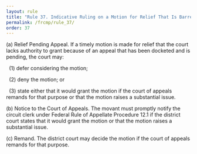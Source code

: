 ```yaml
---
layout: rule
title: "Rule 37. Indicative Ruling on a Motion for Relief That Is Barred by a Pending Appeal (Dec. 1, 2012)"
permalink: /frcmp/rule_37/
order: 37
---
```


(a) Relief Pending Appeal. If a timely motion is made for relief that the court lacks authority to grant because of an appeal that has been docketed and is pending, the court may:


&nbsp;&nbsp;(1) defer considering the motion;


&nbsp;&nbsp;(2) deny the motion; or


&nbsp;&nbsp;(3) state either that it would grant the motion if the court of appeals remands for that purpose or that the motion raises a substantial issue.


(b) Notice to the Court of Appeals. The movant must promptly notify the circuit clerk under Federal Rule of Appellate Procedure 12.1 if the district court states that it would grant the motion or that the motion raises a substantial issue.


(c) Remand. The district court may decide the motion if the court of appeals remands for that purpose.